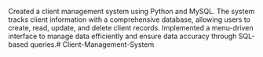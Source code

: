 Created a client management system using Python and MySQL.
The system tracks client information with a comprehensive database, allowing users to create, read, update, and delete client records. 
Implemented a menu-driven interface to manage data efficiently and ensure data accuracy through SQL-based queries.# Client-Management-System
